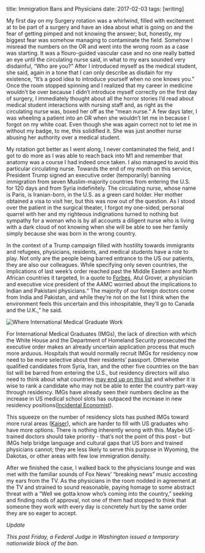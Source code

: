 title: Immigration Bans and Physicians
date: 2017-02-03
tags: [writing]

My first day on my Surgery rotation was a whirlwind, filled with
excitement at to be part of a surgery and have an idea about what is
going on and the fear of getting pimped and not knowing the answer; but,
honestly, my biggest fear was somehow managing to contaminate the field.
Somehow I misread the numbers on the OR and went into the wrong room as
a case was starting. It was a flouro-guided vascular case and no one
really batted an eye until the circulating nurse said, in what to my
ears sounded very disdainful, “Who are you?” After I introduced myself
as the medical student, she said, again in a tone that I can only
describe as disdain for my existence, “It’s a good idea to introduce
yourself when no one knows you.” Once the room stopped spinning and I
realized that my career in medicine wouldn’t be over because I didn’t
introduce myself correctly on the first day of surgery, I immediately
thought about all the horror stories I’d read about medical student
interactions with nursing staff and, as right as the circulating nurse
was, boxed her off as the “mean nurse.” A few days later, I was wheeling
a patient into an OR when she wouldn’t let me in because I forgot on my
white coat. Even though she was again correct not to let me in without
my badge, to me, this solidified it. She was just another nurse abusing
her authority over a medical student.

My rotation got better as I went along, I never contaminated the field,
and I got to do more as I was able to reach back into M1 and remember
that anatomy was a course I had indeed once taken. I also managed to
avoid this particular circulating nurse. Towards the end of my month on
this service, President Trump signed an executive order (temporarily)
banning immigration from seven Muslim-majority countries from entering
the U.S. for 120 days and from Syria indefinitely. The circulating
nurse, whose name is Paris, is Iranian-born, in the U.S. as a green card
holder. Her mother obtained a visa to visit her, but this was now out of
the question. As I stood over the patient in the surgical theater, I
forgot my one-sided, personal quarrel with her and my righteous
indignations turned to nothing but sympathy for a woman who is by all
accounts a diligent nurse who is living with a dark cloud of not knowing
when she will be able to see her family simply because she was born in
the wrong country.

In the context of a Trump campaign filled with hostility towards
immigrants and refugees, physicians, residents, and medical students
have a role to play. Not only are the people being barred entrance to
the US our patients, they are also our colleagues. While specifying only
seven countries, the implications of last week’s order reached past the
Middle Eastern and North African countries it targeted, In a quote to
[Forbes](http://www.forbes.com/sites/brucejapsen/2017/01/29/how-trumps-travel-ban-worsens-doctor-shortage/#26b631006c42),
Atul Grover, a physician and executive vice president of the AAMC
worried about the implications to Indian and Pakistani physicians.“ The
majority of our foreign doctors come from India and Pakistan, and while
they’re not on the list I think when the environment feels this
uncertain and this inhospitable, they’ll go to Canada and the U.K.,” he
said.

![Where International Medical Graduate Work](/img/IMG%20Cloropleth.png)

For International Medical Graduates (IMGs), the lack of direction with
which the White House and the Department of Homeland Security prosecuted
the executive order makes an already uncertain application process that
much more arduous. Hospitals that would normally recruit IMGs for
residency now need to be more selective about their residents’ passport.
Otherwise qualified candidates from Syria, Iran, and the other five
countries on the ban list will be barred from entering the U.S., but
residency directors will also need to think about what countries [may
end up on this
list](http://www.nbcnews.com/meet-the-press/video/full-priebus-interview-immigration-ban-could-include-more-countries-865258563844)
and whether it is wise to rank a candidate who may not be able to enter
the country part-way through residency. IMGs have already seen their
numbers decline as the increase in US medical school slots has outpaced
the increase in new residency positions([Incidental
Economist](http://theincidentaleconomist.com/wordpress/gme-federal-funding-and-residency-slots/)).

This squeeze on the number of residency slots has pushed IMGs toward
more rural areas
([Kaiser](http://kff.org/other/state-indicator/distribution-by-citizenship-status/?activeTab=map&currentTimeframe=0&selectedDistributions=citizen)),
which are harder to fill with US graduates who have more options. There
is nothing inherently wrong with this. Maybe US-trained doctors should
take priority - that’s not the point of this post - but IMGs help bridge
language and cultural gaps that US born and trained physicians cannot;
they are less likely to serve this purpose in Wyoming, the Dakotas, or
other areas with few low immigration density.

After we finished the case, I walked back to the physicians lounge and
was met with the familiar sounds of Fox News’ “breaking news” music
accosting my ears from the TV. As the physicians in the room nodded in
agreement at the TV and strained to sound reasonable, paying homage to
some abstract threat with a “Well we gotta know who’s coming into the
country,” seeking and finding nods of approval, not one of them had
stopped to think that someone they work with every day is concretely
hurt by the same order they are so eager to accept.

*Update*

*This past Friday, a Federal Judge in Washington issued a temporary
nationwide block of the ban.*
